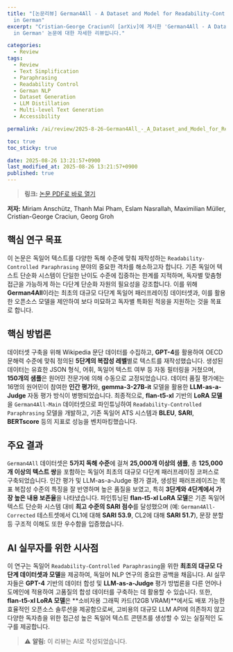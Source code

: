 ```yaml
---
title: "[논문리뷰] German4All - A Dataset and Model for Readability-Controlled Paraphrasing
  in German"
excerpt: "Cristian-George Craciun이 [arXiv]에 게시한 'German4All - A Dataset and Model for Readability-Controlled Paraphrasing
  in German' 논문에 대한 자세한 리뷰입니다."

categories:
  - Review
tags:
  - Review
  - Text Simplification
  - Paraphrasing
  - Readability Control
  - German NLP
  - Dataset Generation
  - LLM Distillation
  - Multi-level Text Generation
  - Accessibility

permalink: /ai/review/2025-8-26-German4All_-_A_Dataset_and_Model_for_Readability-Controlled_Paraphrasing_in_German/

toc: true
toc_sticky: true

date: 2025-08-26 13:21:57+0900
last_modified_at: 2025-08-26 13:21:57+0900
published: true
---
```

> **링크:** [논문 PDF로 바로 열기](https://arxiv.org/abs/2508.17973)

**저자:** Miriam Anschütz, Thanh Mai Pham, Eslam Nasrallah, Maximilian Müller, Cristian-George Craciun, Georg Groh



## 핵심 연구 목표
이 논문은 독일어 텍스트를 다양한 독해 수준에 맞춰 재작성하는 `Readability-Controlled Paraphrasing` 분야의 중요한 격차를 해소하고자 합니다. 기존 독일어 텍스트 단순화 시스템이 단일한 난이도 수준에 집중하는 한계를 지적하며, 독자별 맞춤형 접근을 가능하게 하는 다단계 단순화 자원의 필요성을 강조합니다. 이를 위해 **German4All**이라는 최초의 대규모 다단계 독일어 패러프레이징 데이터셋과, 이를 활용한 오픈소스 모델을 제안하여 보다 미묘하고 독자별 특화된 적응을 지원하는 것을 목표로 합니다.

## 핵심 방법론
데이터셋 구축을 위해 Wikipedia 문단 데이터를 수집하고, **GPT-4**를 활용하여 OECD 문해력 수준에 맞춰 정의된 **5단계의 복잡성 레벨**별로 텍스트를 재작성했습니다. 생성된 데이터는 유효한 JSON 형식, 어휘, 독일어 텍스트 여부 등 자동 필터링을 거쳤으며, **150개의 샘플**은 원어민 전문가에 의해 수동으로 교정되었습니다. 데이터 품질 평가에는 16명의 원어민이 참여한 **인간 평가**와, **gemma-3-27B-it** 모델을 활용한 **LLM-as-a-Judge** 자동 평가 방식이 병행되었습니다. 최종적으로, **flan-t5-xl** 기반의 **LoRA 모델**을 `German4All-Main` 데이터셋으로 파인튜닝하여 `Readability-Controlled Paraphrasing` 모델을 개발하고, 기존 독일어 ATS 시스템과 **BLEU**, **SARI**, **BERTscore** 등의 지표로 성능을 벤치마킹했습니다.

## 주요 결과
`German4All` 데이터셋은 **5가지 독해 수준**에 걸쳐 **25,000개 이상의 샘플**, 총 **125,000개 이상의 텍스트 쌍**을 포함하는 독일어 최초의 대규모 다단계 패러프레이징 코퍼스로 구축되었습니다. 인간 평가 및 LLM-as-a-Judge 평가 결과, 생성된 패러프레이즈는 목표 복잡성 수준의 특징을 잘 반영하며 높은 품질을 보였고, 특히 **3단계와 4단계에서 가장 높은 내용 보존율**을 나타냈습니다. 파인튜닝된 **flan-t5-xl LoRA 모델**은 기존 독일어 텍스트 단순화 시스템 대비 **최고 수준의 SARI 점수**를 달성했으며 (예: `German4All-Corrected` 테스트셋에서 CL1에 대해 **SARI 53.9**, CL2에 대해 **SARI 51.7**), 문장 분할 등 구조적 이해도 또한 우수함을 입증했습니다.

## AI 실무자를 위한 시사점
이 연구는 독일어 `Readability-Controlled Paraphrasing`을 위한 **최초의 대규모 다단계 데이터셋과 모델**을 제공하여, 독일어 NLP 연구의 중요한 공백을 채웁니다. AI 실무자들은 **GPT-4** 기반의 데이터 합성 및 **LLM-as-a-Judge** 평가 방법론을 다른 언어나 도메인에 적용하여 고품질의 합성 데이터를 구축하는 데 활용할 수 있습니다. 또한, **flan-t5-xl LoRA 모델**은 **소비자용 그래픽 카드(12GB VRAM)**에서도 배포 가능한 효율적인 오픈소스 솔루션을 제공함으로써, 고비용의 대규모 LLM API에 의존하지 않고 다양한 독자층을 위한 접근성 높은 독일어 텍스트 콘텐츠를 생성할 수 있는 실질적인 도구를 제공합니다.

> ⚠️ **알림:** 이 리뷰는 AI로 작성되었습니다.